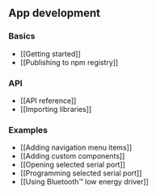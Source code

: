 ## App development

### Basics

* [[Getting started]]
* [[Publishing to npm registry]]

### API

* [[API reference]]
* [[Importing libraries]]

### Examples

* [[Adding navigation menu items]]
* [[Adding custom components]]
* [[Opening selected serial port]]
* [[Programming selected serial port]]
* [[Using Bluetooth™ low energy driver]]